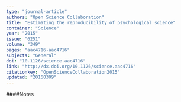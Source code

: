 ```yaml
---
type: "journal-article"
authors: "Open Science Collaboration"
title: "Estimating the reproducibility of psychological science"
container: "Science"
year: "2015"
issue: "6251"
volume: "349"
pages: "aac4716-aac4716"
subjects: "General"
doi: "10.1126/science.aac4716"
link: "http://dx.doi.org/10.1126/science.aac4716"
citationkey: "OpenScienceCollaboration2015"
updated: "20160309"
---
```


####Notes
